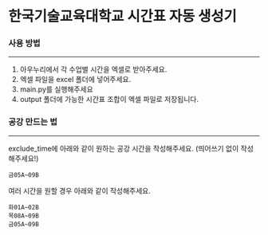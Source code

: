 # 한국기술교육대학교 시간표 자동 생성기

### 사용 방법

---
1. 아우누리에서 각 수업별 시간을 엑셀로 받아주세요.
2. 엑셀 파일을 excel 폴더에 넣어주세요.
3. main.py를 실행해주세요
4. output 폴더에 가능한 시간표 조합이 엑셀 파일로 저장됩니다.


### 공강 만드는 법

---
exclude_time에 아래와 같이 원하는 공강 시간을 작성해주세요. (띄어쓰기 없이 작성해주세요!)
```
금05A~09B
```

여러 시간을 원할 경우 아래와 같이 작성해주세요.
```
화01A~02B
목08A~09B
금05A~09B
```

